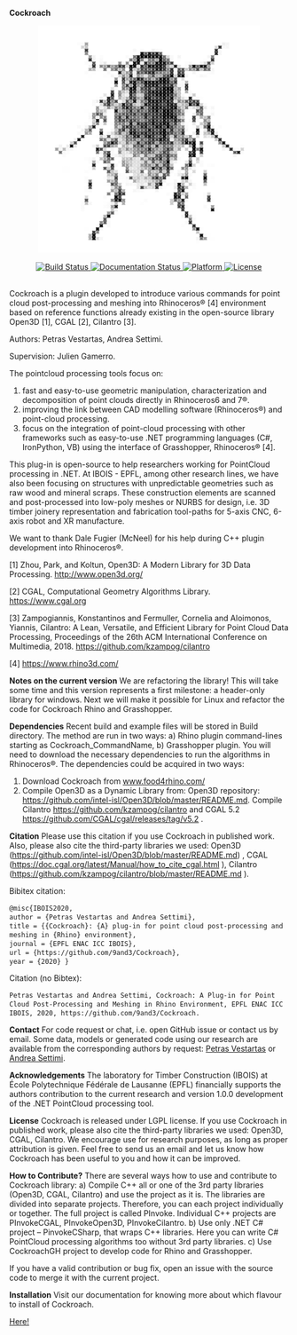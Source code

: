 
**Cockroach**
 <p align="center">
  <img width="400" height="410" src="https://github.com/9and3/Cockroach/blob/Cockroach/Cockroach_logo.png">
</p>

<div align = "center">
    <a href = "https://app.travis-ci.com/github/kzampog/cilantro">
        <img src = "https://app.travis-ci.com/kzampog/cilantro.svg?branch=master" alt = "Build Status" />
    </a>
    <a href = "https://ibois-epfl.github.io/Cockroach-documentation/">
        <img src = "https://img.shields.io/badge/documentation-preliminary-orange" alt = "Documentation Status" />
    </a>
    <a href = "https://github.com/ibois-epfl/Cockroach">
        <img src = "https://img.shields.io/badge/platform-win-green" alt = "Platform" />
    </a>
    <a href = "https://github.com/ibois-epfl/Cockroach/blob/Cockroach/LICENSE">
        <img src = "https://img.shields.io/github/license/ibois-epfl/Cockroach" alt = "License" />
    </a>
</div>
<br />


Cockroach is a plugin developed to introduce various commands for point cloud post-processing and meshing into Rhinoceros® [4]   environment based on reference functions already existing in the open-source library Open3D [1], CGAL [2], Cilantro [3].

Authors: Petras Vestartas, Andrea Settimi.

Supervision: Julien Gamerro.

The pointcloud processing tools focus on:
1.	fast and easy-to-use geometric manipulation, characterization and decomposition of point clouds directly in Rhinoceros6 and 7®.
2.	improving the  link between CAD modelling software (Rhinoceros®) and point-cloud processing.
3.	focus on the integration of point-cloud processing with other frameworks such as easy-to-use .NET programming languages (C#, IronPython, VB) using the interface of Grasshopper, Rhinoceros® [4].  

This plug-in is open-source to help researchers working for PointCloud processing in .NET.  At IBOIS - EPFL, among other research lines, we have also been focusing on structures with unpredictable geometries such as raw wood and mineral scraps. These construction elements are scanned and post-processed into low-poly meshes or NURBS for design, i.e. 3D timber joinery representation and fabrication tool-paths for 5-axis CNC, 6-axis robot and XR manufacture. 

We want to thank Dale Fugier (McNeel) for his help during C++ plugin development into Rhinoceros®.

[1] Zhou, Park, and Koltun, Open3D: A Modern Library for 3D Data Processing. http://www.open3d.org/

[2] CGAL, Computational Geometry Algorithms Library. https://www.cgal.org 

[3] Zampogiannis, Konstantinos and Fermuller, Cornelia and Aloimonos, Yiannis, Cilantro: A Lean, Versatile, and Efficient Library for Point Cloud Data Processing, Proceedings of the 26th ACM International Conference on Multimedia, 2018. https://github.com/kzampog/cilantro 

[4] https://www.rhino3d.com/ 

**Notes on the current version**
We are refactoring the library! This will take some time and this version represents a first milestone: a header-only library for windows. Next we will make it possible for Linux and refactor the code for Cockroach Rhino and Grasshopper.

**Dependencies**
Recent build and example files will be stored in Build directory. The method are run in two ways: a) Rhino plugin command-lines starting as Cockroach_CommandName, b) Grasshopper plugin. You will need to download the necessary dependencies to run the algorithms in Rhinoceros®. The dependencies could be acquired in two ways:
1.	Download Cockroach from www.food4rhino.com/
2.	Compile Open3D as a Dynamic Library from: Open3D repository: https://github.com/intel-isl/Open3D/blob/master/README.md. Compile Cilantro https://github.com/kzampog/cilantro and CGAL 5.2 https://github.com/CGAL/cgal/releases/tag/v5.2 .

**Citation**
Please use this citation if you use Cockroach in published work. Also, please also cite the third-party libraries we used: Open3D  (https://github.com/intel-isl/Open3D/blob/master/README.md) , CGAL (https://doc.cgal.org/latest/Manual/how_to_cite_cgal.html ), Cilantro (https://github.com/kzampog/cilantro/blob/master/README.md ).

Bibitex citation:
```bibitex
@misc{IBOIS2020, 
author = {Petras Vestartas and Andrea Settimi}, 
title = {{Cockroach}: {A} plug-in for point cloud post-processing and meshing in {Rhino} environment}, 
journal = {EPFL ENAC ICC IBOIS}, 
url = {https://github.com/9and3/Cockroach}, 
year = {2020} }
```

Citation (no Bibtex):
```
Petras Vestartas and Andrea Settimi, Cockroach: A Plug-in for Point Cloud Post-Processing and Meshing in Rhino Environment, EPFL ENAC ICC IBOIS, 2020, https://github.com/9and3/Cockroach.
```

**Contact**
For code request or chat, i.e. open GitHub issue or contact us by email. Some data, models or generated code using our research are available from the corresponding authors by request: [Petras Vestartas](petrasvestartas@gmail.com) or [Andrea Settimi](andrea.settimi@epfl.ch).

**Acknowledgements**
The laboratory for Timber Construction (IBOIS) at École Polytechnique Fédérale de Lausanne (EPFL) financially supports the authors contribution to the current research and version 1.0.0 development of the .NET PointCloud processing tool.

**License**
Cockroach is released under LGPL license. If you use Cockroach in published work, please also cite the third-party libraries we used: Open3D, CGAL, Cilantro. We encourage use for research purposes, as long as proper attribution is given. Feel free to send us an email and let us know how Cockroach has been useful to you and how it can be improved.

**How to Contribute?**
There are several ways how to use and contribute to Cockroach library:
a)	Compile C++ all or one of the 3rd party libraries (Open3D, CGAL, Cilantro) and use the project as it is. The libraries are divided into separate projects. Therefore, you can each project individually or together. The full project is called PInvoke. Individual C++ projects are PInvokeCGAL, PInvokeOpen3D, PInvokeCilantro.
b)	Use only .NET C# project – PinvokeCSharp, that wraps C++ libraries. Here you can write C# PointCloud processing algorithms too without 3rd party libraries.
c)	Use CockroachGH project to develop code for Rhino and Grasshopper.

If you have a valid contribution or bug fix, open an issue with the source code to merge it with the current project.

**Installation**
Visit our documentation for knowing more about which flavour to install of Cockroach.

[Here!](https://ibois-epfl.github.io/Cockroach-documentation/)